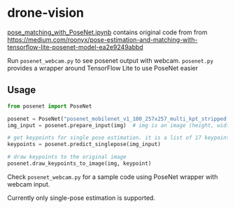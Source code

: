 # drone-vision

[pose_matching_with_PoseNet.ipynb](pose_matching_with_PoseNet.ipynb) contains original code from from https://medium.com/roonyx/pose-estimation-and-matching-with-tensorflow-lite-posenet-model-ea2e9249abbd

Run `posenet_webcam.py` to see posenet output with webcam. `posenet.py` provides a wrapper around TensorFlow Lite to use PoseNet easier

## Usage

```python
from posenet import PoseNet

posenet = PoseNet("posenet_mobilenet_v1_100_257x257_multi_kpt_stripped.tflite")
img_input = posenet.prepare_input(img)  # img is an image (height, width, 3)

# get keypoints for single pose estimation. it is a list of 17 keypoints
keypoints = posenet.predict_singlepose(img_input)

# draw keypoints to the original image
posenet.draw_keypoints_to_image(img, keypoint)
```

Check `posenet_webcam.py` for a sample code using PoseNet wrapper with webcam input.

Currently only single-pose estimation is supported.